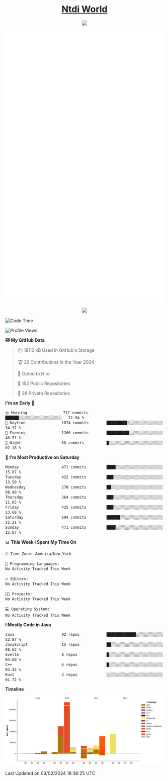<h1 align="center"><a href="https://www.ntdi.world">Ntdi World</a></h1>
<p align="center">
  <a href="https://github.com/n-tdi"><img src="https://readme-typing-svg.herokuapp.com?lines=FullStack+Developer;Web+Developer;Open-Source+Enthusiast;Java+Developer;Spigot-API%20Developer;&center=true&width=500&height=50"></a>
</p>

<div align="center">
  <img src="/github-metrics.svg"></img>
  
  <img src="https://komarev.com/ghpvc/?username=n-tdi&color=green"></img>
</div>

<!-- May use later.. idk -->
<!-- <a href="http://www.github.com/n-tdi"><img src="https://github-readme-stats.vercel.app/api?username=n-tdi&show_icons=true&hide=&count_private=true&title_color=0891b2&text_color=ffffff&icon_color=0891b2&bg_color=1c1917&hide_border=true&show_icons=true" alt="n-tdi's GitHub stats" /></a> -->

<!--START_SECTION:waka-->
![Code Time](http://img.shields.io/badge/Code%20Time-324%20hrs%2046%20mins-blue)

![Profile Views](http://img.shields.io/badge/Profile%20Views-0-blue)

**🐱 My GitHub Data** 

> 📦 187.0 kB Used in GitHub's Storage 
 > 
> 🏆 29 Contributions in the Year 2024
 > 
> 💼 Opted to Hire
 > 
> 📜 152 Public Repositories 
 > 
> 🔑 28 Private Repositories 
 > 
**I'm an Early 🐤** 

```text
🌞 Morning                717 commits         ██████░░░░░░░░░░░░░░░░░░░   22.94 % 
🌆 Daytime                1074 commits        █████████░░░░░░░░░░░░░░░░   34.37 % 
🌃 Evening                1266 commits        ██████████░░░░░░░░░░░░░░░   40.51 % 
🌙 Night                  68 commits          █░░░░░░░░░░░░░░░░░░░░░░░░   02.18 % 
```
📅 **I'm Most Productive on Saturday** 

```text
Monday                   471 commits         ████░░░░░░░░░░░░░░░░░░░░░   15.07 % 
Tuesday                  422 commits         ███░░░░░░░░░░░░░░░░░░░░░░   13.50 % 
Wednesday                278 commits         ██░░░░░░░░░░░░░░░░░░░░░░░   08.90 % 
Thursday                 364 commits         ███░░░░░░░░░░░░░░░░░░░░░░   11.65 % 
Friday                   425 commits         ███░░░░░░░░░░░░░░░░░░░░░░   13.60 % 
Saturday                 694 commits         ██████░░░░░░░░░░░░░░░░░░░   22.21 % 
Sunday                   471 commits         ████░░░░░░░░░░░░░░░░░░░░░   15.07 % 
```


📊 **This Week I Spent My Time On** 

```text
🕑︎ Time Zone: America/New_York

💬 Programming Languages: 
No Activity Tracked This Week

🔥 Editors: 
No Activity Tracked This Week

🐱‍💻 Projects: 
No Activity Tracked This Week

💻 Operating System: 
No Activity Tracked This Week
```

**I Mostly Code in Java** 

```text
Java                     92 repos            █████████████░░░░░░░░░░░░   52.87 % 
JavaScript               15 repos            ██░░░░░░░░░░░░░░░░░░░░░░░   08.62 % 
Svelte                   8 repos             █░░░░░░░░░░░░░░░░░░░░░░░░   04.60 % 
C++                      6 repos             █░░░░░░░░░░░░░░░░░░░░░░░░   03.45 % 
Rust                     3 repos             ░░░░░░░░░░░░░░░░░░░░░░░░░   01.72 % 
```



**Timeline**

![Lines of Code chart](https://raw.githubusercontent.com/n-tdi/n-tdi/main/assets/bar_graph.png)


 Last Updated on 03/02/2024 18:36:25 UTC
<!--END_SECTION:waka-->
